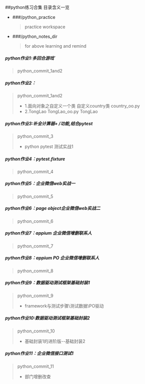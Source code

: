 ﻿##python练习合集
目录含义一览
- ###/python_practice     
  >practice workspace
- ###/python_notes_dir    
  >for above learning and remind



##### python作业1:多回合游戏`
  >python_commit_1and2
  
  
##### python作业2：
  >python_commit_1and2
  >- 1.面向对象之自定义一个类
  自定义country类 country_oo.py    
  >- 2.TongLao
  TongLao_oo.py    TongLao
  
  
##### python作业3:补全计算器+ /功能,结合pytest
  >python_commit_3
>- python pytest 测试实战1

  
##### python作业4：pytest.fixture 
>python_commit_4
  
##### python作业5：企业微信web实战一
>python_commit_5
  
##### python作业6：page object企业微信web实战二
>python_commit_6
  
##### python作业7：appium 企业微信增删联系人
>python_commit_7
  
##### python作业8：appium PO 企业微信增删联系人
>python_commit_8
  
##### python作业9：数据驱动测试框架基础封装1
>python_commit_9
>- framework与测试步骤\测试数据\PO驱动
  
##### python作业10:数据驱动测试框架基础封装2
>python_commit_10
>- 基础封装1的进阶版--基础封装2

##### python作业11：企业微信接口测试1
>python_commit_11
>- 部门增删改查